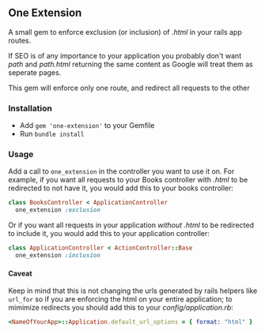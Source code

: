 ## One Extension

A small gem to enforce exclusion (or inclusion) of *.html* in your rails app routes. 

If SEO is of any importance to your application you probably don't want *path* and *path.html* returning the same content as Google will treat them as seperate pages.

This gem will enforce only one route, and redirect all requests to the other

### Installation

 - Add `gem 'one-extension'` to your Gemfile
 - Run `bundle install`

### Usage

Add a call to `one_extension` in the controller you want to use it on. For example, if you want all requests to your Books controller with *.html* to be redirected to not have it, you would add this to your books controller:

```ruby
class BooksController < ApplicationController
  one_extension :exclusion
```

Or if you want all requests in your application *without .html* to be redirected to include it, you would add this to your application controller:

```ruby
class ApplicationController < ActionController::Base
  one_extension :inclusion
```

#### Caveat
Keep in mind that this is not changing the urls generated by rails helpers like `url_for` so if you are enforcing the html on your entire application; to mimimize redirects you should add this to your *config/application.rb*:

```ruby
<NameOfYourApp>::Application.default_url_options = { format: "html" }
```